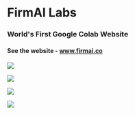# FirmAI Labs

### World's First Google Colab Website

#### See the website - www.firmai.co

![](https://docs.google.com/drawings/d/e/2PACX-1vS1c8d2JLvMnIEMtgQMSKf3RoMvLx6_ejBT4AWhExxz7F-D7QueyTDPL3uaMIay7hMm0-YgKb_HEawl/pub?w=959&h=473)

![](https://docs.google.com/drawings/d/e/2PACX-1vRAeSUcV3oIPNBXbbQz13vLnnNGD26jh394ZwMM-t6xxvHyXSxiqNiTRucK5sNwsYfy6ifuZVLzbXCa/pub?w=957&h=417)

![](https://docs.google.com/drawings/d/e/2PACX-1vRSaFuOXMSI4lh3odYpwGxTOW7tqYECYzk8p-V38x1CMbb0Ofzn2c9lT_EtqcLO3jd-R71ydXHkR_oJ/pub?w=955&h=337)

![](https://docs.google.com/drawings/d/e/2PACX-1vRIB8By7YugPY7qSoPOlvtjuWto9k6ud39fZMCQ8YO-n37xJ4mQgyJ_DJLtbbGKUlE2KjLMO4Gk0uMO/pub?w=1067&h=540)
